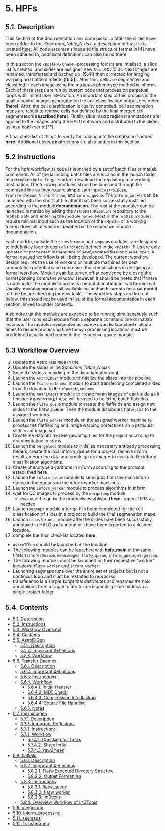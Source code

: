 # 5. HPFs
## 5.1. Description
This section of the documentation and code picks up after the slides have been added to the *Specimen_Table_N.xlsx*, a description of that file is located [here](../scans/#431-specimen_table "Title"). All code assumes slides and file structure format in [4] have been adhered to, additional definitions can also found there. 

In this section the ```<Dpath>\<Dname>``` processing folders are intialized, a slide list is created, and slides are assigned new ```SlideID```s [5.3]. Next images are renamed, transferred and backed up (**[5.4]**) then corrected for imaging warping and flatfield effects (**[5.5]**). After this, cells are segmented and classified in each image using the multipass phenotype method in inForm. Each of these steps are run by custom code that process on perpetual loops with limited user interaction. An important step of this process is the quality control images generated on the cell classification output, described **[here]**. After, the cell classification is quality controlled, cell segmenation maps are rebuilt to remove cells not defined by the final merged cell segmentation[**described here**]. Finally, slide macro regional annotations are applied to the images using the HALO software and distributed to the slides using a batch script[**]. 

A final checklist of things to verify for loading into the database is added **here**. Additional upkeep instructions are also added in this section.

## 5.2 Instructions
For the hpfs workflow all code is launched by a set of batch files or matlab commands. All of the launching batch files are located in the launch folder of ```astropath\hpfs```. To get started, download the repository to a working destination. The following modules should be launched through the command line as they require simple path input: ```AstroIDGen```, ```TransferDeamon```, ```transferanno```, and ```inform_queue```. The ```inform_worker``` can be launched with the shortcut file after it has been successfully installed according to the module **documentation**. The rest of the modules can be launched in matlab by adding the ```AstroPathPipeline``` repository to the matlab path and entering the module name. Most of the matlab modules require minimal input such as the location of the ```<Mpath>``` or a working folder\ drive, all of which is desribed in the respective module documentation. 

Each module, outside the ```transferanno``` and ```segmaps``` modules, are designed to indefinitely loop through all ```Project```s defined in the ```<Mpath>```. Files are only updated or processed in the event of new\updated files or queue input. A formal queued workflow is still being developed. The current workflow design requires the use of workers on multiple machines for best computation potential which increases the complications in designing a formal workflow. Modules can be turned off at convience by closing the corresponding command window. However, it should be noted that if there is nothing for the module to process computational impact will be minimal. Usually, modules process all available tasks then hibernate for a set peroid of time before checking for new tasks. The workflow steps are laid out below, this should not be used in lieu of the formal documentation in each section, linked to under contents.

Also note that the modules are expected to be running simultaneously such that the user runs each module from a separate command line or matlab instance. The modules designated as *workers* can be launched multiple times to reduce processing time though processing locations must be predefined usually hard coded in the respective *queue* module. 

## 5.3 Workflow Overview
1. Update the AstroPath files in the <mpath>
2. Update the slides in the *Specimen_Table_N.xlsx*
3. Scan the slides according to the documentation in [4.](../scans/#scans "Title")
4. Launch the ```AstroIDGen``` module to intialize the slides into the pipeline
5. Launch the ```TransferDeamon``` module to start transferring completed slides from the <Spath> location to the ```<Dpath>\<Dname>```
6. Launch the ```meanimages``` module to create mean images of each slide as it finishes transferring; these will be used to build the batch flatfields.
7. Launch the ```flatw_queue``` module to create the flatfields and assign new slides to the flatw_queue. Then the module distributes flatw jobs to the assigned workers.
8. Launch the ```flatw_worker``` module on the assigned worker machine to process the flatfielding and image warping corrections on a particular slide's hpf image set
9. Create the BatchID and MergeConfig files for the project according to documentation in scans
10. Launch the ```mergeloop``` module to initialize necessary antibody processing folders, create the local inform_queue for a project, recieve inform results, merge the data and create qa qc images to evaluate the inform classification algorithms.
11. Create phenotype algorithms in inForm according to the protocol established **here**
12. Launch the ```inform_queue``` module to send jobs from the main inform queue to the queues on the inform worker machines.
13. Launch the ```inform_worker``` module to process algorithms in inform
14. wait for QC images to process by the ```mergeloop``` module
    - evaluate the qc by the protocols established **here**
    -repeat 11-13 as needed
15. Launch ```segmaps``` module after qc has been completed for the cell classification of slides in a project to build the final segmenation maps.
16. Launch ```transferanno``` module after the slides have been successfully annotated in HALO and annotations have been exported to a desired location.
17. complete the final checklist located **here**

- ```AstroIDGen``` should be launched on the <Spath> location.  
- The following modules can be launched with **hpfs_main** at the same time: ```TransferDeamon```, ```meanimages```, ```flatw_queue```, ```inform_queue```, ```mergeloop```. 
- The following modules must be launched on their respective "worker" locations: ```flatw_worker``` and ```inform_worker```. 
- Launching segmaps runs over the entire set of projects but is not a continous loop and must be restarted to reprocess
- transferanno is a simple script that distributes and renames the halo annotations from a single folder to corresponding slide folders in a single project folder

## 5.4. Contents
- [5.1. Description](#51-description "Title")
- [5.2. Instructions](#52-instructions "Title")
- [5.3. Workflow Overview](#53-workflow-overview "Title")
- [5.4. Contents](#54-contents "Title")
- [5.5. AstroIDGen](AstroidGen\#55-astroid-generation "Title")
  - [5.5.1. Description](AstroidGen\#551-description "Title")
  - [5.5.2. Important Definitions](AstroidGen\#552-important-definitions "Title")
  - [5.5.3. Workflow](AstroidGen\#553-workflow "Title")
- [5.6. Transfer Daemon](TransferDaemon\#56-transfer-daemon "Title")
  - [5.6.1. Description](TransferDaemon\#561-description "Title")
  - [5.6.2. Important Definitions](TransferDaemon\#562-important-definitions "Title")
  - [5.6.3. Instructions](TransferDaemon\#563-instructions "Title")
  - [5.6.4. Workflow](TransferDaemon\#564-workflow "Title")
    - [5.6.4.1. Initial Transfer](TransferDaemon\#5641-initial-transfer "Title")
    - [5.6.4.2. MD5 Check](TransferDaemon\#5642-md5-check "Title")
    - [5.6.4.3. Compression Into Backup](TransferDaemon\#5643-compression-into-backup "Title")
    - [5.6.4.4. Source File Handling](TransferDaemon\#5644-source-file-handling "Title")
  - [5.6.5. Notes](TransferDaemon\#565-notes "Title") 
- [5.7. meanimages](meanimages\#57-meanimages "Title")
  - [5.7.1. Description](meanimages\#571-description "Title")
  - [5.7.2. Important Definitions](meanimages\#572-important-definitions "Title")
  - [5.7.3. Instructions](meanimages\#573-instructions "Title")
  - [5.7.4. Workflow](meanimages\#574-workflow "Title")
    - [5.7.4.1. Checking for Tasks](meanimeages\#5741-checking-for-tasks "Title")
	- [5.7.4.2. Shred Im3s](meanimages\#5742-shred-im3s "Title")
	- [5.7.4.3. raw2mean](meanimages\#5743-raw2mean "Title")
- [5.8. flatfield](Flatfield\#58-flatfield "Title")
  - [5.8.1. Description](Flatfield\#581-description "Title")
  - [5.8.2. Important Definitions](Flatfield\#582-important-definitions "Title")
    - [5.8.2.1. Flatw Expected Directory Structure](Flatfield\#5821-flatw-expected-directory-structure "Title")
	- [5.8.2.2. Output Formatting](Flatfield\#5822-output-formatting "Title")
  - [5.8.3. Instructions](Flatfield\#583-instructions "Title")
    - [5.8.3.1. flatw_queue](Flatfield\#5831-flatw_queue "Title")
	- [5.8.3.2. flatw_worker](Flatfield\#5832-flatw_worker "Title")
	- [5.8.3.3. Im3tools](Flatfield\#5833-im3tools "Title")
  - [5.8.4. Overview Workflow of Im3Tools](Flatfield\#584-overview-workflow-of-im3tools "Title")
- [5.9. mergeloop](mergeloop\#59-mergeloop "Title")
- [5.10. inform_processing](inform_processing\#510-inform_processing "Title")
- [5.11. segmaps](segmaps\#511-segmaps "Title")
- [5.12. transferanno](transferanno\#512-transferanno "Title")